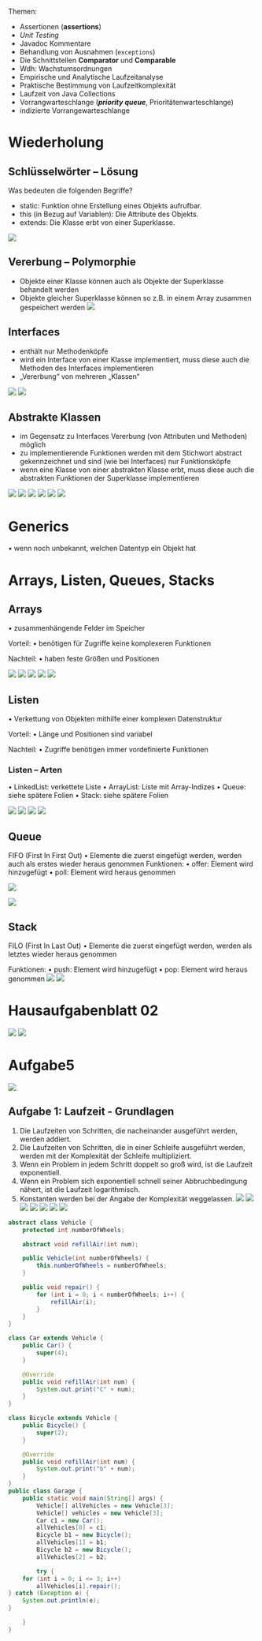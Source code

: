 Themen:

- Assertionen (**assertions**)
- *Unit Testing*
- Javadoc Kommentare
- Behandlung von Ausnahmen (`exceptions`)
- Die Schnittstellen **Comparator** und **Comparable**
- Wdh: Wachstumsordnungen
- Empirische und Analytische Laufzeitanalyse
- Praktische Bestimmung von Laufzeitkomplexität
- Laufzeit von Java Collections
- Vorrangwarteschlange (***priority queue***, Prioritätenwarteschlange)
- indizierte Vorrangewarteschlange

# Wiederholung

## Schlüsselwörter – Lösung 
Was bedeuten die folgenden Begriffe? 
- static: Funktion ohne Erstellung eines Objekts aufrufbar. 
- this (in Bezug auf Variablen): Die Attribute des Objekts. 
- extends: Die Klasse erbt von einer Superklasse.

![](attachment/60ec8c4d8bf0e4e13d9670f74eab81f9.png)

## Vererbung – Polymorphie 

- Objekte einer Klasse können auch als Objekte der Superklasse behandelt werden 
- Objekte gleicher Superklasse können so z.B. in einem Array zusammen gespeichert werden
![](attachment/3ee10d4d895b1b26183495c4500c1a4b.png)

## Interfaces 

- enthält nur Methodenköpfe 
- wird ein Interface von einer Klasse implementiert, muss diese auch die Methoden des Interfaces implementieren 
- „Vererbung“ von mehreren „Klassen“

![](attachment/79d456016807c177e5599b45b6690eb7.png)
![](attachment/b88059ff4a59ae0fb04239f17a611abf.png)

## Abstrakte Klassen 
-  im Gegensatz zu Interfaces Vererbung (von Attributen und Methoden) möglich 
-  zu implementierende Funktionen werden mit dem Stichwort abstract gekennzeichnet und sind (wie bei Interfaces) nur Funktionsköpfe 
-  wenn eine Klasse von einer abstrakten Klasse erbt, muss diese auch die abstrakten Funktionen der Superklasse implementieren

![](attachment/08a71a6f61019dc689fa0a625bb786ba.png)
![](attachment/4264a0abdf8fd77a0288704faa6ba9d7.png)
![](attachment/c7cff59f4609b33777c0cb5d3b3188ba.png)
![](attachment/9de51a292fc23a109ea750f3ad41308c.png)
![](attachment/f20fec6e148d1527b95ffb3d281f732d.png)
![](attachment/58062c33274dae2641f7adc2fb71185f.png)

# Generics 
• wenn noch unbekannt, welchen Datentyp ein Objekt hat

# Arrays, Listen, Queues, Stacks

## Arrays 
• zusammenhängende Felder im Speicher 

Vorteil: 
• benötigen für Zugriffe keine komplexeren Funktionen 

Nachteil: 
• haben feste Größen und Positionen

![](attachment/2377c94922406a0fc920c46753f659cc.png)
![](attachment/c59225cd7698fd0ba0c0d7db8e15f474.png)
![](attachment/dcbccd646bacbf76ea54e75efe215314.png)
![](attachment/9b9b438144b5c471a90442f5eea7a81e.png)
![](attachment/488d1afce2104fda19c511ad991d0176.png)

## Listen 
• Verkettung von Objekten mithilfe einer komplexen Datenstruktur 

Vorteil: 
• Länge und Positionen sind variabel 

Nachteil: 
• Zugriffe benötigen immer vordefinierte Funktionen

### Listen – Arten 
• LinkedList: verkettete Liste 
• ArrayList: Liste mit Array-Indizes 
• Queue: siehe spätere Folien 
• Stack: siehe spätere Folien

![](attachment/8989281d2ddecd962c7f80ec77f93226.png)
![](attachment/79ecd4a948fe0f341e8a1df50ba883ae.png)
![](attachment/46444d5e3e90e9b69b8811be837ae8ee.png)
![](attachment/8ee2cd3481cf19dc39b08e2bac0920eb.png)

## Queue 

FIFO (First In First Out) 
• Elemente die zuerst eingefügt werden, werden auch als erstes wieder heraus genommen 
Funktionen: 
• offer: Element wird hinzugefügt 
• poll: Element wird heraus genommen

![](attachment/dba16ce6b5a2c250c6cba588b4542443.png)

![](attachment/cf8d89af86110bb82ec355b218b70651.png)

## Stack
FILO (First In Last Out) 
• Elemente die zuerst eingefügt werden, werden als letztes wieder heraus genommen 

Funktionen: 
• push: Element wird hinzugefügt 
• pop: Element wird heraus genommen
![](attachment/31c9cbc6838366bc5a85c13b5fb713e4.png)
![](attachment/4e915467b8e0a21093ee6846f038a7f8.png)

# Hausaufgabenblatt 02

![](attachment/fdb1c92347d86739aade8442539f011f.png)
![](attachment/01e9872c6fe488ab7c7a9e89ec51d100.png)

# Aufgabe5
![](attachment/4816475c428a67904c7e18e967e1347f.png)

## Aufgabe 1: Laufzeit - Grundlagen

1. ﻿﻿﻿Die Laufzeiten von Schritten, die nacheinander ausgeführt werden, werden addiert.
2. ﻿﻿﻿Die Laufzeiten von Schritten, die in einer Schleife ausgeführt werden, werden mit der Komplexität der Schleife multipliziert.
3. ﻿﻿﻿Wenn ein Problem in jedem Schritt doppelt so groß wird, ist die Laufzeit exponentiell.
4. ﻿﻿﻿Wenn ein Problem sich exponentiell schnell seiner Abbruchbedingung nähert, ist die Laufzeit logarithmisch.
5. ﻿﻿﻿Konstanten werden bei der Angabe der Komplexität weggelassen.
![](attachment/2c0fb0c28c387517e9365dcd89de5272.png)
![](attachment/5dc370a6ef5c8087f8b84262a0e36713.png)
![](attachment/7c05b0bfd90f48537a8dba08b2617941.png)
![](attachment/d3f905ce0ab70db04b6dd590afad3e25.png)
![](attachment/7ad2fa097518903d751fc4bd4388357a.png)
![](attachment/f992ad07118868ca23cd86e3f5a93094.png)
![](attachment/9ae29400a600ceb0fb49404a7cb6041b.png)

```java
abstract class Vehicle {
    protected int numberOfWheels;

    abstract void refillAir(int num);

    public Vehicle(int numberOfWheels) {
        this.numberOfWheels = numberOfWheels;
    }

    public void repair() {
        for (int i = 0; i < numberOfWheels; i++) {
            refillAir(i);
        }
    }
}

class Car extends Vehicle {
    public Car() {
        super(4);
    }

    @Override
    public void refillAir(int num) {
        System.out.print("C" + num);
    }
}

class Bicycle extends Vehicle {
    public Bicycle() {
        super(2);
    }

    @Override
    public void refillAir(int num) {
        System.out.print("b" + num);
    }
}
public class Garage {
    public static void main(String[] args) {
        Vehicle[] allVehicles = new Vehicle[3];
        Vehicle[] vehicles = new Vehicle[3];
        Car c1 = new Car();
        allVehicles[0] = c1;
        Bicycle b1 = new Bicycle();
        allVehicles[1] = b1;
        Bicycle b2 = new Bicycle();
        allVehicles[2] = b2;

        try {
    for (int i = 0; i <= 3; i++)
        allVehicles[i].repair();
} catch (Exception e) {
    System.out.println(e);
}

    }
}


```

